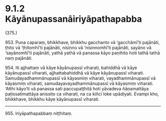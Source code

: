 # 9.1.2 Kāyānupassanāiriyāpathapabba

(375.)

953\. Puna caparaṃ, bhikkhave, bhikkhu gacchanto vā ‘gacchāmī’ti pajānāti, ṭhito vā ‘ṭhitomhī’ti pajānāti, nisinno vā ‘nisinnomhī’ti pajānāti, sayāno vā ‘sayānomhī’ti pajānāti, yathā yathā vā panassa kāyo paṇihito hoti tathā tathā naṃ pajānāti.

954\. Iti ajjhattaṃ vā kāye kāyānupassī viharati, bahiddhā vā kāye kāyānupassī viharati, ajjhattabahiddhā vā kāye kāyānupassī viharati. Samudayadhammānupassī vā kāyasmiṃ viharati, vayadhammānupassī vā kāyasmiṃ viharati, samudayavayadhammānupassī vā kāyasmiṃ viharati. ‘Atthi kāyo’ti vā panassa sati paccupaṭṭhitā hoti yāvadeva ñāṇamattāya paṭissatimattāya anissito ca viharati, na ca kiñci loke upādiyati. Evampi kho, bhikkhave, bhikkhu kāye kāyānupassī viharati.

---

955\. Iriyāpathapabbaṃ niṭṭhitaṃ.
